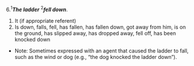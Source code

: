 6.<sup>1</sup>***The ladder*** <sup>2</sup>***fell down***.

1. It (if appropriate referent)
2. Is down, falls, fell, has fallen, has fallen down, got away from him, is on the ground, has slipped away, has dropped away, fell off, has been knocked down

- Note: Sometimes expressed with an agent that caused the ladder to fall, such as the wind or dog (e.g., “the dog knocked the ladder down”).
